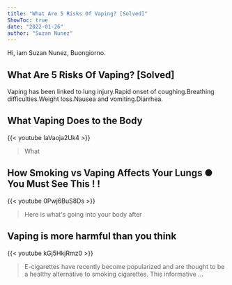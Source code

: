 ```yaml
---
title: "What Are 5 Risks Of Vaping? [Solved]"
ShowToc: true 
date: "2022-01-26"
author: "Suzan Nunez" 
---
```


Hi, iam Suzan Nunez, Buongiorno.
## What Are 5 Risks Of Vaping? [Solved]
Vaping has been linked to lung injury.Rapid onset of coughing.Breathing difficulties.Weight loss.Nausea and vomiting.Diarrhea.

## What Vaping Does to the Body
{{< youtube IaVaoja2Uk4 >}}
>What 

## How Smoking vs Vaping Affects Your Lungs  ● You Must See This ! !
{{< youtube 0Pwj6BuS8Ds >}}
>Here is what's going into your body after 

## Vaping is more harmful than you think
{{< youtube kGj5HkjRmz0 >}}
>E-cigarettes have recently become popularized and are thought to be a healthy alternative to smoking cigarettes. This informative ...


